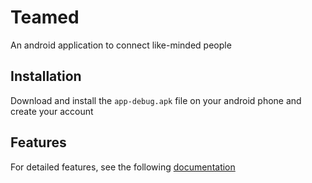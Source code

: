 # Teamed
An android application to connect like-minded people
## Installation
Download and install the `app-debug.apk` file on your android phone and create your account
## Features
For detailed features, see the following [documentation](https://docs.google.com/document/d/1p9FsoKmDI1Fe0man2n9LY50lk_snCbKWd45zQzI1Zh0/edit#heading=h.w8jh8fdnutcg) 
